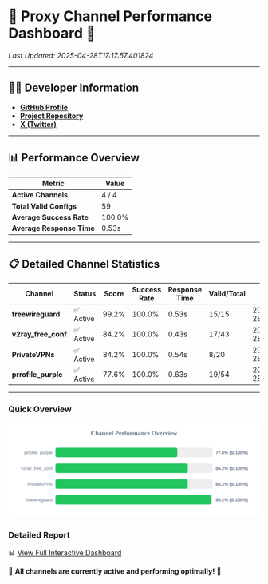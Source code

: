 # 🌟 Proxy Channel Performance Dashboard 🌟

_Last Updated: 2025-04-28T17:17:57.401824_

---

## 👩‍💻 Developer Information

- **[GitHub Profile](https://github.com/4n0nymou3)**  
- **[Project Repository](https://github.com/4n0nymou3/multi-proxy-config-fetcher)**  
- **[X (Twitter)](https://x.com/4n0nymou3)**  

---

## 📊 Performance Overview

| Metric                | Value       |
|-----------------------|-------------|
| **Active Channels**   | 4 / 4       |
| **Total Valid Configs** | 59          |
| **Average Success Rate** | 100.0%      |
| **Average Response Time** | 0.53s       |

---

## 📋 Detailed Channel Statistics

| Channel          | Status     | Score  | Success Rate | Response Time | Valid/Total | Last Success               |
|------------------|------------|--------|--------------|---------------|-------------|----------------------------|
| **freewireguard**  | ✅ Active  | 99.2%  | 100.0% | 0.53s         | 15/15       | 2025-04-28T17:17:57.400062 |
| **v2ray_free_conf**  | ✅ Active  | 84.2%  | 100.0% | 0.43s         | 17/43       | 2025-04-28T17:17:56.266493 |
| **PrivateVPNs**  | ✅ Active  | 84.2%  | 100.0% | 0.54s         | 8/20       | 2025-04-28T17:17:56.837350 |
| **prrofile_purple**  | ✅ Active  | 77.6%  | 100.0% | 0.63s         | 19/54       | 2025-04-28T17:17:55.801001 |

---

### Quick Overview
<div align="center">
  <a href="https://raw.githubusercontent.com/nullluser/NullRepo/refs/heads/main/assets/channel_stats_chart.svg">
    <img src="https://raw.githubusercontent.com/nullluser/NullRepo/refs/heads/main/assets/channel_stats_chart.svg" alt="Source Performance Statistics" width="800">
  </a>
</div>

### Detailed Report
📊 [View Full Interactive Dashboard](https://htmlpreview.github.io/?https://github.com/nullluser/NullRepo/blob/main/assets/performance_report.html)

🎉 **All channels are currently active and performing optimally!** 🎉
